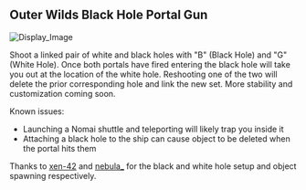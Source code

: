 ## Outer Wilds Black Hole Portal Gun
![Display_Image](https://user-images.githubusercontent.com/12672755/149048577-9e5aff45-e364-4a02-b393-9e23ca61cb35.PNG)

Shoot a linked pair of white and black holes with "B" (Black Hole) and "G" (White Hole). Once both portals have fired entering the black hole will take you out at the location of the white hole. Reshooting one of the two will delete the prior corresponding hole and link the new set. More stability and customization coming soon.

Known issues:
- Launching a Nomai shuttle and teleporting will likely trap you inside it
- Attaching a black hole to the ship can cause object to be deleted when the portal hits them

Thanks to [xen-42](https://github.com/xen-42 "xen") and [nebula_](https://github.com/misternebula "nebula_") for the black and white hole setup and object spawning respectively.
